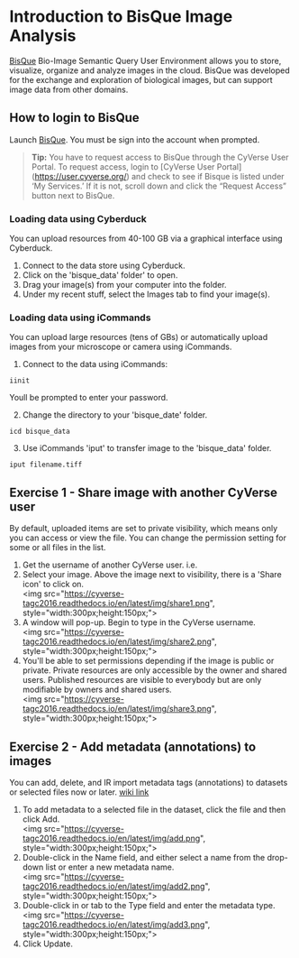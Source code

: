 # Introduction to BisQue Image Analysis

[BisQue](http://www.cyverse.org/bisque) Bio-Image Semantic Query User Environment allows you to store, visualize, organize and analyze images in the cloud. BisQue was developed for the exchange and exploration of biological images, but can support image data from other domains. 

## How to login to BisQue
Launch [BisQue](http://bisque.iplantcollaborative.org/client_service/). You must be sign into the account when prompted.

>**Tip:** You have to request access to BisQue through the CyVerse User Portal. To request access, login to [CyVerse User Portal] (https://user.cyverse.org/) and check to see if Bisque is listed under ‘My Services.’ If it is not, scroll down and click the “Request Access” button next to BisQue.

### Loading data using Cyberduck

You can upload resources from 40-100 GB via a graphical interface using Cyberduck.

1.	Connect to the data store using Cyberduck.
2.	Click on the 'bisque_data' folder' to open.
3.  Drag your image(s) from your computer into the folder.
4.	Under my recent stuff, select the Images tab to find your image(s).

### Loading data using iCommands

You can upload large resources (tens of GBs) or automatically upload images from your microscope or camera using iCommands.

1.	Connect to the data using iCommands:
```
iinit
```
Youll be prompted to enter your password.

2. Change the directory to your 'bisque_date' folder.
```
icd bisque_data
```

3.  Use iCommands 'iput' to transfer image to the 'bisque_data' folder.
```
iput filename.tiff
```

## Exercise 1 - Share image with another CyVerse user
By default, uploaded items are set to private visibility, which means only you can access or view the file. You can change the permission setting for some or all files in the list.

1. Get the username of another CyVerse user. i.e. 
2. Select your image. Above the image next to visibility, there is a 'Share icon' to click on.
<br><img src="https://cyverse-tagc2016.readthedocs.io/en/latest/img/share1.png", style="width:300px;height:150px;">
3. A window will pop-up. Begin to type in the CyVerse username.
<br><img src="https://cyverse-tagc2016.readthedocs.io/en/latest/img/share2.png", style="width:300px;height:150px;">
4. You'll be able to set permissions depending if the image is public or private. Private resources are only accessible by the owner and shared users. Published resources are visible to everybody but are only modifiable by owners and shared users.
<br><img src="https://cyverse-tagc2016.readthedocs.io/en/latest/img/share3.png", style="width:300px;height:150px;">

## Exercise 2 - Add metadata (annotations) to images
You can add, delete, and IR import metadata tags (annotations) to datasets or selected files now or later.
[wiki link](https://pods.iplantcollaborative.org/wiki/display/BIS/Uploading+Files%2C+Images%2C+and+Directories+to+BisQue) 

1. To add metadata to a selected file in the dataset, click the file and then click Add.
<br><img src="https://cyverse-tagc2016.readthedocs.io/en/latest/img/add.png", style="width:300px;height:150px;">
2. Double-click in the Name field, and either select a name from the drop-down list or enter a new metadata name.
<br><img src="https://cyverse-tagc2016.readthedocs.io/en/latest/img/add2.png", style="width:300px;height:150px;">
3. Double-click in or tab to the Type field and enter the metadata type.
<br><img src="https://cyverse-tagc2016.readthedocs.io/en/latest/img/add3.png", style="width:300px;height:150px;">
4. Click Update.
